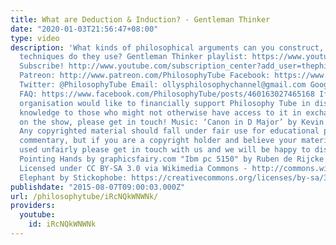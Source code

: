```yaml
---
title: What are Deduction & Induction? - Gentleman Thinker
date: "2020-01-03T21:56:47+08:00"
type: video
description: 'What kinds of philosophical arguments can you construct, and what different
  techniques do they use? Gentleman Thinker playlist: https://www.youtube.com/watch?v=94YV6Lu009k&list=PLvoAL-KSZ32cKobolNFwuqcPJ26cmF_11&index=1
  Subscribe! http://www.youtube.com/subscription_center?add_user=thephilosophytube
  Patreon: http://www.patreon.com/PhilosophyTube Facebook: https://www.facebook.com/PhilosophyTube?ref=hl
  Twitter: @PhilosophyTube Email: ollysphilosophychannel@gmail.com Google+: google.com/+thephilosophytube
  FAQ: https://www.facebook.com/PhilosophyTube/posts/460163027465168 If you or your
  organisation would like to financially support Philosophy Tube in distributing philosophical
  knowledge to those who might not otherwise have access to it in exchange for credits
  on the show, please get in touch! Music: ‘Canon in D Major’ by Kevin MacLeod (incompetech.com)
  Any copyrighted material should fall under fair use for educational purposes or
  commentary, but if you are a copyright holder and believe your material has been
  used unfairly please get in touch with us and we will be happy to discuss it. Assets:
  Pointing Hands by graphicsfairy.com "Ibm pc 5150" by Ruben de Rijcke - Own work.
  Licensed under CC BY-SA 3.0 via Wikimedia Commons - http://commons.wikimedia.org/wiki/File:Ibm_pc_5150.jpg#/media/File:Ibm_pc_5150.jpg
  Elephant by Stickophobe: https://creativecommons.org/licenses/by-sa/3.0/legalcode'
publishdate: "2015-08-07T09:00:03.000Z"
url: /philosophytube/iRcNQkWNWNk/
providers:
  youtube:
    id: iRcNQkWNWNk
---
```


